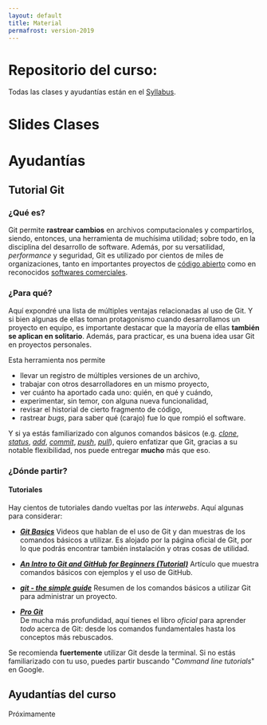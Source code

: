 ```yaml
---
layout: default
title: Material 
permafrost: version-2019
---
```


# Repositorio del curso:

Todas las clases y ayudantías están en el [Syllabus](https://github.com/PUC-Infovis/syllabus-2019).


# Slides Clases

# Ayudantías

## Tutorial Git

### ¿Qué es?

Git permite **rastrear cambios** en archivos computacionales y compartirlos, siendo, entonces, una herramienta de muchísima utilidad; sobre todo, en la disciplina del desarrollo de software. Además, por su versatilidad, _performance_ y seguridad, Git es utilizado por cientos de miles de organizaciones, tanto en importantes proyectos de [código abierto](https://github.com/explore) como en reconocidos [softwares comerciales](https://github.com/business).

### ¿Para qué?

Aquí expondré una lista de múltiples ventajas relacionadas al uso de Git. Y si bien algunas de ellas toman protagonismo cuando desarrollamos un proyecto en equipo, es importante destacar que la mayoría de ellas **también se aplican en solitario**. Además, para practicar, es una buena idea usar Git en proyectos personales.

Esta herramienta nos permite
- llevar un registro de múltiples versiones de un archivo,
- trabajar con otros desarrolladores en un mismo proyecto,
- ver cuánto ha aportado cada uno: quién, en qué y cuándo,
- experimentar, sin temor, con alguna nueva funcionalidad,
- revisar el historial de cierto fragmento de código,
- rastrear _bugs_, para saber qué (carajo) fue lo que rompió el software.

Y si ya estás familiarizado con algunos comandos básicos (e.g. [_clone_](https://git-scm.com/docs/git-clone), [_status_](https://git-scm.com/docs/git-status), [_add_](https://git-scm.com/docs/git-add), [_commit_](https://git-scm.com/docs/git-commit), [_push_](https://git-scm.com/docs/git-push), [_pull_](https://git-scm.com/docs/git-pull)), quiero enfatizar que Git, gracias a su notable flexibilidad,
nos puede entregar **mucho** más que eso.

### ¿Dónde partir?

#### Tutoriales

Hay cientos de tutoriales dando vueltas por las _interwebs_. Aquí algunas para considerar: 

- [_**Git Basics**_](https://git-scm.com/videos)
 Videos que hablan de el uso de Git y dan muestras de los comandos básicos a utilizar. Es alojado por la página oficial de Git, por lo que podrás encontrar también instalación y otras cosas de utilidad.

- [_**An Intro to Git and GitHub for Beginners (Tutorial)**_](https://product.hubspot.com/blog/git-and-github-tutorial-for-beginners)
 Artículo que muestra comandos básicos con ejemplos y el uso de GitHub.

- [_**git - the simple guide**_](http://rogerdudler.github.io/git-guide/)
 Resumen de los comandos básicos a utilizar Git para administrar un proyecto.

- [_**Pro Git**_](https://git-scm.com/book/en/v2)  
  De mucha más profundidad, aquí tienes el libro _oficial_ para aprender _todo_ acerca de Git: desde los comandos fundamentales hasta los conceptos más rebuscados.

Se recomienda **fuertemente** utilizar Git desde la terminal. Si no estás familiarizado con tu uso, puedes partir buscando "_Command line tutorials_" en Google.


## Ayudantías del curso

Próximamente
